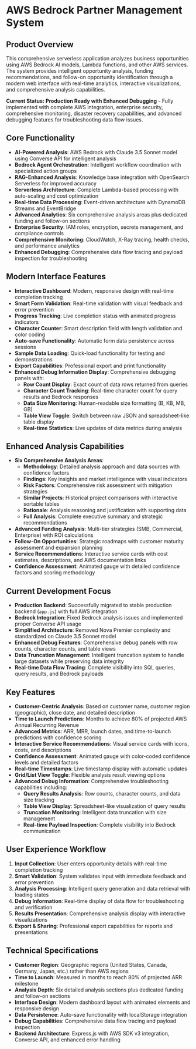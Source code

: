 # AWS Bedrock Partner Management System

## Product Overview
This comprehensive serverless application analyzes business opportunities using AWS Bedrock AI models, Lambda functions, and other AWS services. The system provides intelligent opportunity analysis, funding recommendations, and follow-on opportunity identification through a modern web interface with real-time analytics, interactive visualizations, and comprehensive analysis capabilities.

**Current Status: Production Ready with Enhanced Debugging** - Fully implemented with complete AWS integration, enterprise security, comprehensive monitoring, disaster recovery capabilities, and advanced debugging features for troubleshooting data flow issues.

## Core Functionality
- **AI-Powered Analysis**: AWS Bedrock with Claude 3.5 Sonnet model using Converse API for intelligent analysis
- **Bedrock Agent Orchestration**: Intelligent workflow coordination with specialized action groups
- **RAG-Enhanced Analysis**: Knowledge base integration with OpenSearch Serverless for improved accuracy
- **Serverless Architecture**: Complete Lambda-based processing with auto-scaling and cost optimization
- **Real-time Data Processing**: Event-driven architecture with DynamoDB Streams and EventBridge
- **Advanced Analytics**: Six comprehensive analysis areas plus dedicated funding and follow-on sections
- **Enterprise Security**: IAM roles, encryption, secrets management, and compliance controls
- **Comprehensive Monitoring**: CloudWatch, X-Ray tracing, health checks, and performance analytics
- **Enhanced Debugging**: Comprehensive data flow tracing and payload inspection for troubleshooting

## Modern Interface Features
- **Interactive Dashboard**: Modern, responsive design with real-time completion tracking
- **Smart Form Validation**: Real-time validation with visual feedback and error prevention
- **Progress Tracking**: Live completion status with animated progress indicators
- **Character Counter**: Smart description field with length validation and color coding
- **Auto-save Functionality**: Automatic form data persistence across sessions
- **Sample Data Loading**: Quick-load functionality for testing and demonstrations
- **Export Capabilities**: Professional export and print functionality
- **Enhanced Debug Information Display**: Comprehensive debugging panels with:
  - **Row Count Display**: Exact count of data rows returned from queries
  - **Character Count Tracking**: Real-time character count for query results and Bedrock responses
  - **Data Size Monitoring**: Human-readable size formatting (B, KB, MB, GB)
  - **Table View Toggle**: Switch between raw JSON and spreadsheet-like table display
  - **Real-time Statistics**: Live updates of data metrics during analysis

## Enhanced Analysis Capabilities
- **Six Comprehensive Analysis Areas**:
  - **Methodology**: Detailed analysis approach and data sources with confidence factors
  - **Findings**: Key insights and market intelligence with visual indicators
  - **Risk Factors**: Comprehensive risk assessment with mitigation strategies
  - **Similar Projects**: Historical project comparisons with interactive sortable tables
  - **Rationale**: Analysis reasoning and justification with supporting data
  - **Full Analysis**: Complete executive summary and strategic recommendations
- **Advanced Funding Analysis**: Multi-tier strategies (SMB, Commercial, Enterprise) with ROI calculations
- **Follow-On Opportunities**: Strategic roadmaps with customer maturity assessment and expansion planning
- **Service Recommendations**: Interactive service cards with cost estimates, descriptions, and AWS documentation links
- **Confidence Assessment**: Animated gauge with detailed confidence factors and scoring methodology

## Current Development Focus
- **Production Backend**: Successfully migrated to stable production backend (`app.js`) with full AWS integration
- **Bedrock Integration**: Fixed Bedrock analysis issues and implemented proper Converse API usage
- **Simplified Architecture**: Removed Nova Premier complexity and standardized on Claude 3.5 Sonnet model
- **Enhanced Debug Features**: Comprehensive debug panels with row counts, character counts, and table views
- **Data Truncation Management**: Intelligent truncation system to handle large datasets while preserving data integrity
- **Real-time Data Flow Tracing**: Complete visibility into SQL queries, query results, and Bedrock payloads

## Key Features
- **Customer-Centric Analysis**: Based on customer name, customer region (geographic), close date, and detailed description
- **Time to Launch Predictions**: Months to achieve 80% of projected AWS Annual Recurring Revenue
- **Advanced Metrics**: ARR, MRR, launch dates, and time-to-launch predictions with confidence scoring
- **Interactive Service Recommendations**: Visual service cards with icons, costs, and descriptions
- **Confidence Assessment**: Animated gauge with color-coded confidence levels and detailed factors
- **Real-time Timestamps**: Live timestamp display with automatic updates
- **Grid/List View Toggle**: Flexible analysis result viewing options
- **Advanced Debug Information**: Comprehensive troubleshooting capabilities including:
  - **Query Results Analysis**: Row counts, character counts, and data size tracking
  - **Table View Display**: Spreadsheet-like visualization of query results
  - **Truncation Monitoring**: Intelligent data truncation with size management
  - **Real-time Payload Inspection**: Complete visibility into Bedrock communication

## User Experience Workflow
1. **Input Collection**: User enters opportunity details with real-time completion tracking
2. **Smart Validation**: System validates input with immediate feedback and error prevention
3. **Analysis Processing**: Intelligent query generation and data retrieval with loading states
4. **Debug Information**: Real-time display of data flow for troubleshooting and verification
5. **Results Presentation**: Comprehensive analysis display with interactive visualizations
6. **Export & Sharing**: Professional export capabilities for reports and presentations

## Technical Specifications
- **Customer Region**: Geographic regions (United States, Canada, Germany, Japan, etc.) rather than AWS regions
- **Time to Launch**: Measured in months to reach 80% of projected ARR milestone
- **Analysis Depth**: Six detailed analysis sections plus dedicated funding and follow-on sections
- **Interface Design**: Modern dashboard layout with animated elements and responsive design
- **Data Persistence**: Auto-save functionality with localStorage integration
- **Debug Capabilities**: Comprehensive data flow tracing and payload inspection
- **Backend Architecture**: Express.js with AWS SDK v3 integration, Converse API, and enhanced error handling